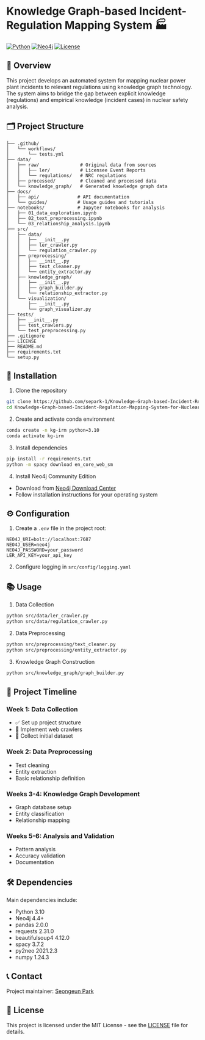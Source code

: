 # Knowledge Graph-based Incident-Regulation Mapping System 🏭

[![Python](https://img.shields.io/badge/Python-3.10-blue.svg)](https://www.python.org/)
[![Neo4j](https://img.shields.io/badge/Neo4j-4.4+-green.svg)](https://neo4j.com/)
[![License](https://img.shields.io/badge/License-MIT-yellow.svg)](LICENSE)

## 🎯 Overview
This project develops an automated system for mapping nuclear power plant incidents to relevant regulations using knowledge graph technology. The system aims to bridge the gap between explicit knowledge (regulations) and empirical knowledge (incident cases) in nuclear safety analysis.

## 🗂️ Project Structure
```
├── .github/
│   └── workflows/
│       └── tests.yml
├── data/
│   ├── raw/               # Original data from sources
│   │   ├── ler/           # Licensee Event Reports
│   │   └── regulations/   # NRC regulations
│   ├── processed/         # Cleaned and processed data
│   └── knowledge_graph/   # Generated knowledge graph data
├── docs/
│   ├── api/              # API documentation
│   └── guides/           # Usage guides and tutorials
├── notebooks/            # Jupyter notebooks for analysis
│   ├── 01_data_exploration.ipynb
│   ├── 02_text_preprocessing.ipynb
│   └── 03_relationship_analysis.ipynb
├── src/
│   ├── data/
│   │   ├── __init__.py
│   │   ├── ler_crawler.py
│   │   └── regulation_crawler.py
│   ├── preprocessing/
│   │   ├── __init__.py
│   │   ├── text_cleaner.py
│   │   └── entity_extractor.py
│   ├── knowledge_graph/
│   │   ├── __init__.py
│   │   ├── graph_builder.py
│   │   └── relationship_extractor.py
│   └── visualization/
│       ├── __init__.py
│       └── graph_visualizer.py
├── tests/
│   ├── __init__.py
│   ├── test_crawlers.py
│   └── test_preprocessing.py
├── .gitignore
├── LICENSE
├── README.md
├── requirements.txt
└── setup.py
```

## 🚀 Installation

1. Clone the repository
```bash
git clone https://github.com/separk-1/Knowledge-Graph-based-Incident-Regulation-Mapping-System-for-Nuclear-Safety-Analysis.git
cd Knowledge-Graph-based-Incident-Regulation-Mapping-System-for-Nuclear-Safety-Analysis
```

2. Create and activate conda environment
```bash
conda create -n kg-irm python=3.10
conda activate kg-irm
```

3. Install dependencies
```bash
pip install -r requirements.txt
python -m spacy download en_core_web_sm
```

4. Install Neo4j Community Edition
- Download from [Neo4j Download Center](https://neo4j.com/download/)
- Follow installation instructions for your operating system

## ⚙️ Configuration

1. Create a `.env` file in the project root:
```env
NEO4J_URI=bolt://localhost:7687
NEO4J_USER=neo4j
NEO4J_PASSWORD=your_password
LER_API_KEY=your_api_key
```

2. Configure logging in `src/config/logging.yaml`

## 📚 Usage

1. Data Collection
```bash
python src/data/ler_crawler.py
python src/data/regulation_crawler.py
```

2. Data Preprocessing
```bash
python src/preprocessing/text_cleaner.py
python src/preprocessing/entity_extractor.py
```

3. Knowledge Graph Construction
```bash
python src/knowledge_graph/graph_builder.py
```

## 📅 Project Timeline

### Week 1: Data Collection
- ✅ Set up project structure
- 🔄 Implement web crawlers
- 🔄 Collect initial dataset

### Week 2: Data Preprocessing
- Text cleaning
- Entity extraction
- Basic relationship definition

### Weeks 3-4: Knowledge Graph Development
- Graph database setup
- Entity classification
- Relationship mapping

### Weeks 5-6: Analysis and Validation
- Pattern analysis
- Accuracy validation
- Documentation

## 🛠️ Dependencies

Main dependencies include:
- Python 3.10
- Neo4j 4.4+
- pandas 2.0.0
- requests 2.31.0
- beautifulsoup4 4.12.0
- spacy 3.7.2
- py2neo 2021.2.3
- numpy 1.24.3

## 📞 Contact
Project maintainer: [Seongeun Park](mailto:seongeup@andrew.cmu.edu)

## 📄 License
This project is licensed under the MIT License - see the [LICENSE](LICENSE) file for details.